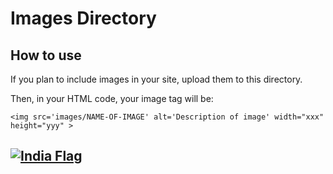# Images Directory
## How to use

If you plan to include images in your site, upload them to this directory.

Then, in your HTML code, your image tag will be:

`<img src='images/NAME-OF-IMAGE' alt='Description of image' width="xxx" height="yyy" >`
[<h2><img src="/Users/sidmohanty/Downloads/india-flag.jpeg" alt="India Flag" /></h2>](https://s135.convertio.me/p/MM0J9DKIZNas_DIc2ZxZwg/59c114f1d09868e096d5c36ada4807a4/india-flag.jpeg)

